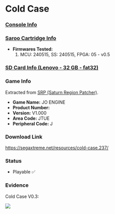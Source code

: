 # Cold Case

### [Console Info](../../../../../Info/Consoles/VA13/README.md)

### [Saroo Cartridge Info](../../../../../Info/Cartridges/RetroGameParadiseStore/1.32F/README.md)

- <b>Firmwares Tested:</b>
  1. MCU: 240515, SS: 240515, FPGA: 05 - v0.5

### [SD Card Info (Lenovo - 32 GB - fat32)](../../../../../Info/SdCards/Lenovo/32GB/fat32/README.md)

### Game Info

Extracted from [SRP (Saturn Region Patcher)](https://segaxtreme.net/resources/saturn-region-patcher.81/download).

- <b>Game Name:</b> JO ENGINE
- <b>Product Number:</b>
- <b>Version:</b> V1.000
- <b>Area Code:</b> JTUE
- <b>Peripheral Code:</b> J

### Download Link

https://segaxtreme.net/resources/cold-case.237/

### Status

- Playable :white_check_mark:

### Evidence

Cold Case V0.3:

[![](https://img.youtube.com/vi/1Zmyrxu1rrc/0.jpg)](https://www.youtube.com/watch?v=1Zmyrxu1rrc)
